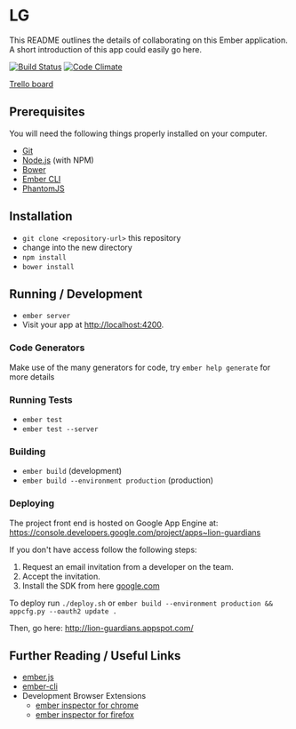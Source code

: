 # LG

This README outlines the details of collaborating on this Ember application.
A short introduction of this app could easily go here.

[![Build Status](https://travis-ci.org/201-created/LG.svg?branch=master)](https://travis-ci.org/201-created/LG) [![Code Climate](https://codeclimate.com/github/201-created/LG/badges/gpa.svg)](https://codeclimate.com/github/201-created/LG)

[Trello board](https://trello.com/b/Yeyso57t/lion-guardians)

## Prerequisites

You will need the following things properly installed on your computer.

* [Git](http://git-scm.com/)
* [Node.js](http://nodejs.org/) (with NPM)
* [Bower](http://bower.io/)
* [Ember CLI](http://www.ember-cli.com/)
* [PhantomJS](http://phantomjs.org/)

## Installation

* `git clone <repository-url>` this repository
* change into the new directory
* `npm install`
* `bower install`

## Running / Development

* `ember server`
* Visit your app at [http://localhost:4200](http://localhost:4200).

### Code Generators

Make use of the many generators for code, try `ember help generate` for more details

### Running Tests

* `ember test`
* `ember test --server`

### Building

* `ember build` (development)
* `ember build --environment production` (production)

### Deploying

The project front end is hosted on Google App Engine at: https://console.developers.google.com/project/apps~lion-guardians

If you don't have access follow the following steps:

1. Request an email invitation from a developer on the team.
2. Accept the invitation.
3. Install the SDK from here [google.com](https://developers.google.com/appengine/downloads#Google_App_Engine_SDK_for_Python)

To deploy run `./deploy.sh` or `ember build --environment production && appcfg.py --oauth2 update .`

Then, go here: http://lion-guardians.appspot.com/

## Further Reading / Useful Links

* [ember.js](http://emberjs.com/)
* [ember-cli](http://www.ember-cli.com/)
* Development Browser Extensions
  * [ember inspector for chrome](https://chrome.google.com/webstore/detail/ember-inspector/bmdblncegkenkacieihfhpjfppoconhi)
  * [ember inspector for firefox](https://addons.mozilla.org/en-US/firefox/addon/ember-inspector/)
